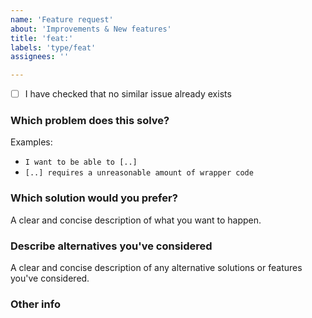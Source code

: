 ```yaml
---
name: 'Feature request'
about: 'Improvements & New features'
title: 'feat:'
labels: 'type/feat'
assignees: ''

---
```


* [ ] I have checked that no similar issue already exists

### Which problem does this solve?

Examples:
* `I want to be able to [..]`
* `[..] requires a unreasonable amount of wrapper code`

### Which solution would you prefer?

A clear and concise description of what you want to happen.

### Describe alternatives you've considered

A clear and concise description of any alternative solutions or features you've considered.

### Other info
